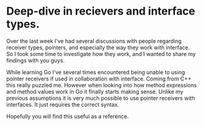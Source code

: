 # Deep-dive in recievers and interface types.

Over the last week I've had several discussions with people regarding receiver types, pointers, and especially the way they work with interface. 
So I took some time to investigate how they work, and I wanted to share my findings with you guys.

While learning Go I've several times encountered being unable to using pointer receivers if used in collaboration with interface. Coming from C++ this
really puzzled me. However when looking into how method expressions and method values work in Go it finally starts making sense. Unlike my
previous assumptions it is very much possible to use pointer receivers with interfaces. It just requires the correct syntax.

Hopefully you will find this useful as a reference.